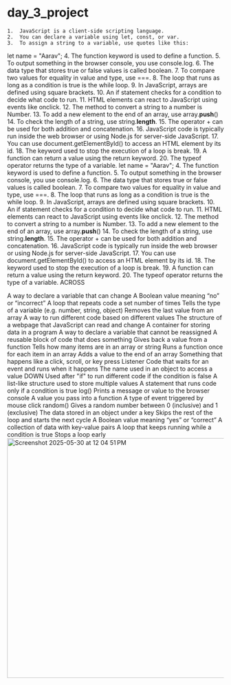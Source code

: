# day_3_project
	1.	JavaScript is a client-side scripting language.
	2.	You can declare a variable using let, const, or var.
	3.	To assign a string to a variable, use quotes like this:
let name = "Aarav";
	4.	The function keyword is used to define a function.
	5.	To output something in the browser console, you use console.log.
	6.	The data type that stores true or false values is called boolean.
	7.	To compare two values for equality in value and type, use ===.
	8.	The loop that runs as long as a condition is true is the while loop.
	9.	In JavaScript, arrays are defined using square brackets.
	10.	An if statement checks for a condition to decide what code to run.
	11.	HTML elements can react to JavaScript using events like onclick.
	12.	The method to convert a string to a number is Number.
	13.	To add a new element to the end of an array, use array.**push**()
	14.	To check the length of a string, use string.**length**.
	15.	The operator + can be used for both addition and concatenation.
	16.	JavaScript code is typically run inside the web browser or using Node.js for server-side JavaScript.
	17.	You can use document.getElementById() to access an HTML element by its id.
	18.	The keyword used to stop the execution of a loop is break.
	19.	A function can return a value using the return keyword.
	20.	The typeof operator returns the type of a variable.
let name = "Aarav";
	4.	The function keyword is used to define a function.
	5.	To output something in the browser console, you use console.log.
	6.	The data type that stores true or false values is called boolean.
	7.	To compare two values for equality in value and type, use ===.
	8.	The loop that runs as long as a condition is true is the while loop.
	9.	In JavaScript, arrays are defined using square brackets.
	10.	An if statement checks for a condition to decide what code to run.
	11.	HTML elements can react to JavaScript using events like onclick.
	12.	The method to convert a string to a number is Number.
	13.	To add a new element to the end of an array, use array.**push**()
	14.	To check the length of a string, use string.**length**.
	15.	The operator + can be used for both addition and concatenation.
	16.	JavaScript code is typically run inside the web browser or using Node.js for server-side JavaScript.
	17.	You can use document.getElementById() to access an HTML element by its id.
	18.	The keyword used to stop the execution of a loop is break.
	19.	A function can return a value using the return keyword.
	20.	The typeof operator returns the type of a variable.
ACROSS

A way to declare a variable that can change
A Boolean value meaning “no” or “incorrect”
A loop that repeats code a set number of times
Tells the type of a variable (e.g. number, string, object)
Removes the last value from an array
A way to run different code based on different values
The structure of a webpage that JavaScript can read and change
A container for storing data in a program
A way to declare a variable that cannot be reassigned
A reusable block of code that does something
Gives back a value from a function
Tells how many items are in an array or string
Runs a function once for each item in an array
Adds a value to the end of an array
Something that happens like a click, scroll, or key press
Listener Code that waits for an event and runs when it happens
The name used in an object to access a value DOWN
Used after "if" to run different code if the condition is false
A list-like structure used to store multiple values
A statement that runs code only if a condition is true
log() Prints a message or value to the browser console
A value you pass into a function
A type of event triggered by mouse click
random() Gives a random number between 0 (inclusive) and 1 (exclusive)
The data stored in an object under a key
Skips the rest of the loop and starts the next cycle
A Boolean value meaning “yes” or “correct”
A collection of data with key-value pairs
A loop that keeps running while a condition is true
Stops a loop early
<img width="558" alt="Screenshot 2025-05-30 at 12 04 51 PM" src="https://github.com/user-attachments/assets/f2951b84-6b6b-4030-b452-6a0b195af4e7" />




